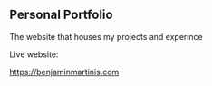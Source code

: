 ## Personal Portfolio

The website that houses my projects and experince 

Live website:

https://benjaminmartinis.com
